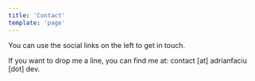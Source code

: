 ```yaml
---
title: 'Contact'
template: 'page'
---
```


You can use the social links on the left to get in touch.

If you want to drop me a line, you can find me at: contact [at] adrianfaciu [dot] dev.
